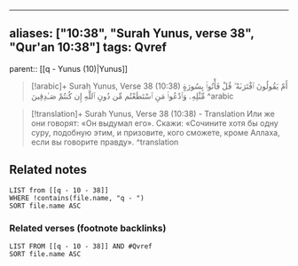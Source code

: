 
---
aliases: ["10:38", "Surah Yunus, verse 38", "Qur'an 10:38"]
tags: Qvref
---

parent:: [[q - Yunus (10)|Yunus]]

> [!arabic]+ Surah Yunus, Verse 38 (10:38)
> <span class="quran-arabic">أَمْ يَقُولُونَ ٱفْتَرَىٰهُ ۖ قُلْ فَأْتُوا۟ بِسُورَةٍ مِّثْلِهِۦ وَٱدْعُوا۟ مَنِ ٱسْتَطَعْتُم مِّن دُونِ ٱللَّهِ إِن كُنتُمْ صَـٰدِقِينَ</span>
^arabic

> [!translation]+ Surah Yunus, Verse 38 (10:38) - Translation
> Или же они говорят: «Он выдумал его». Скажи: «Сочините хотя бы одну суру, подобную этим, и призовите, кого сможете, кроме Аллаха, если вы говорите правду».
^translation



## Related notes
```dataview
LIST from [[q - 10 - 38]]
WHERE !contains(file.name, "q - ")
SORT file.name ASC
```

### Related verses (footnote backlinks)
```dataview
LIST FROM [[q - 10 - 38]] AND #Qvref
SORT file.name ASC
```

